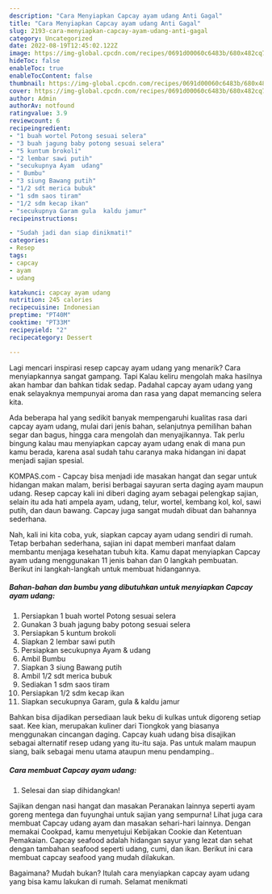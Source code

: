 ```yaml
---
description: "Cara Menyiapkan Capcay ayam udang Anti Gagal"
title: "Cara Menyiapkan Capcay ayam udang Anti Gagal"
slug: 2193-cara-menyiapkan-capcay-ayam-udang-anti-gagal
category: Uncategorized
date: 2022-08-19T12:45:02.122Z
image: https://img-global.cpcdn.com/recipes/0691d00060c6483b/680x482cq70/capcay-ayam-udang-foto-resep-utama.jpg
hideToc: false
enableToc: true
enableTocContent: false
thumbnail: https://img-global.cpcdn.com/recipes/0691d00060c6483b/680x482cq70/capcay-ayam-udang-foto-resep-utama.jpg
cover: https://img-global.cpcdn.com/recipes/0691d00060c6483b/680x482cq70/capcay-ayam-udang-foto-resep-utama.jpg
author: Admin
authorAv: notfound
ratingvalue: 3.9
reviewcount: 6
recipeingredient:
- "1 buah wortel Potong sesuai selera"
- "3 buah jagung baby potong sesuai selera"
- "5 kuntum brokoli"
- "2 lembar sawi putih"
- "secukupnya Ayam  udang"
- " Bumbu"
- "3 siung Bawang putih"
- "1/2 sdt merica bubuk"
- "1 sdm saos tiram"
- "1/2 sdm kecap ikan"
- "secukupnya Garam gula  kaldu jamur"
recipeinstructions:

- "Sudah jadi dan siap dinikmati!"
categories:
- Resep
tags:
- capcay
- ayam
- udang

katakunci: capcay ayam udang 
nutrition: 245 calories
recipecuisine: Indonesian
preptime: "PT40M"
cooktime: "PT33M"
recipeyield: "2"
recipecategory: Dessert

---
```



Lagi mencari inspirasi resep capcay ayam udang yang menarik? Cara menyiapkannya sangat gampang. Tapi Kalau keliru mengolah maka hasilnya akan hambar dan bahkan tidak sedap. Padahal capcay ayam udang yang enak selayaknya mempunyai aroma dan rasa yang dapat memancing selera kita.


Ada beberapa hal yang sedikit banyak mempengaruhi kualitas rasa dari capcay ayam udang, mulai dari jenis bahan, selanjutnya pemilihan bahan segar dan bagus, hingga cara mengolah dan menyajikannya. Tak perlu bingung kalau mau menyiapkan capcay ayam udang enak di mana pun kamu berada, karena asal sudah tahu caranya maka hidangan ini dapat menjadi sajian spesial.

KOMPAS.com - Capcay bisa menjadi ide masakan hangat dan segar untuk hidangan makan malam, berisi berbagai sayuran serta daging ayam maupun udang. Resep capcay kali ini diberi daging ayam sebagai pelengkap sajian, selain itu ada hati ampela ayam, udang, telur, wortel, kembang kol, kol, sawi putih, dan daun bawang. Capcay juga sangat mudah dibuat dan bahannya sederhana.


Nah, kali ini kita coba, yuk, siapkan capcay ayam udang sendiri di rumah. Tetap berbahan sederhana, sajian ini dapat memberi manfaat dalam membantu menjaga kesehatan tubuh kita. Kamu dapat menyiapkan Capcay ayam udang menggunakan 11 jenis bahan dan 0 langkah pembuatan. Berikut ini langkah-langkah untuk membuat hidangannya.

<!--inarticleads1-->

##### Bahan-bahan dan bumbu yang dibutuhkan untuk menyiapkan Capcay ayam udang:

1. Persiapkan 1 buah wortel Potong sesuai selera
1. Gunakan 3 buah jagung baby potong sesuai selera
1. Persiapkan 5 kuntum brokoli
1. Siapkan 2 lembar sawi putih
1. Persiapkan secukupnya Ayam &amp; udang
1. Ambil  Bumbu
1. Siapkan 3 siung Bawang putih
1. Ambil 1/2 sdt merica bubuk
1. Sediakan 1 sdm saos tiram
1. Persiapkan 1/2 sdm kecap ikan
1. Siapkan secukupnya Garam, gula &amp; kaldu jamur


Bahkan bisa dijadikan persediaan lauk beku di kulkas untuk digoreng setiap saat. Kee kian, merupakan kuliner dari Tiongkok yang biasanya menggunakan cincangan daging. Capcay kuah udang bisa disajikan sebagai alternatif resep udang yang itu-itu saja. Pas untuk malam maupun siang, baik sebagai menu utama ataupun menu pendamping.. 

<!--inarticleads2-->

##### Cara membuat Capcay ayam udang:


1. Selesai dan siap dihidangkan!

Sajikan dengan nasi hangat dan masakan Peranakan lainnya seperti ayam goreng mentega dan fuyunghai untuk sajian yang sempurna! Lihat juga cara membuat Capcay udang ayam dan masakan sehari-hari lainnya. Dengan memakai Cookpad, kamu menyetujui Kebijakan Cookie dan Ketentuan Pemakaian. Capcay seafood adalah hidangan sayur yang lezat dan sehat dengan tambahan seafood seperti udang, cumi, dan ikan. Berikut ini cara membuat capcay seafood yang mudah dilakukan. 

Bagaimana? Mudah bukan? Itulah cara menyiapkan capcay ayam udang yang bisa kamu lakukan di rumah. Selamat menikmati
